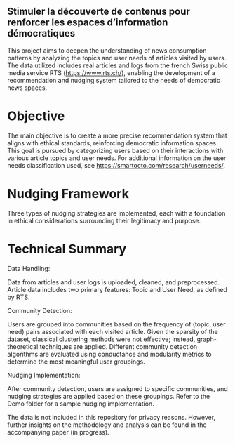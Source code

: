 ## Stimuler la découverte de contenus pour renforcer les espaces d’information démocratiques

This project aims to deepen the understanding of news consumption patterns by analyzing the topics and user needs of articles visited by users. The data utilized includes real articles and logs from the french Swiss public media service RTS (https://www.rts.ch/), enabling the development of a recommendation and nudging system tailored to the needs of democratic news spaces.

# Objective
The main objective is to create a more precise recommendation system that aligns with ethical standards, reinforcing democratic information spaces. This goal is pursued by categorizing users based on their interactions with various article topics and user needs. 
For additional information on the user needs classification used, see https://smartocto.com/research/userneeds/.

# Nudging Framework
Three types of nudging strategies are implemented, each with a foundation in ethical considerations surrounding their legitimacy and purpose.

# Technical Summary
Data Handling:

Data from articles and user logs is uploaded, cleaned, and preprocessed.
Article data includes two primary features: Topic and User Need, as defined by RTS.

Community Detection:

Users are grouped into communities based on the frequency of (topic, user need) pairs associated with each visited article.
Given the sparsity of the dataset, classical clustering methods were not effective; instead, graph-theoretical techniques are applied.
Different community detection algorithms are evaluated using conductance and modularity metrics to determine the most meaningful user groupings.

Nudging Implementation:

After community detection, users are assigned to specific communities, and nudging strategies are applied based on these groupings.
Refer to the Demo folder for a sample nudging implementation.


The data is not included in this repository for privacy reasons. However, further insights on the methodology and analysis can be found in the accompanying paper (in progress).
